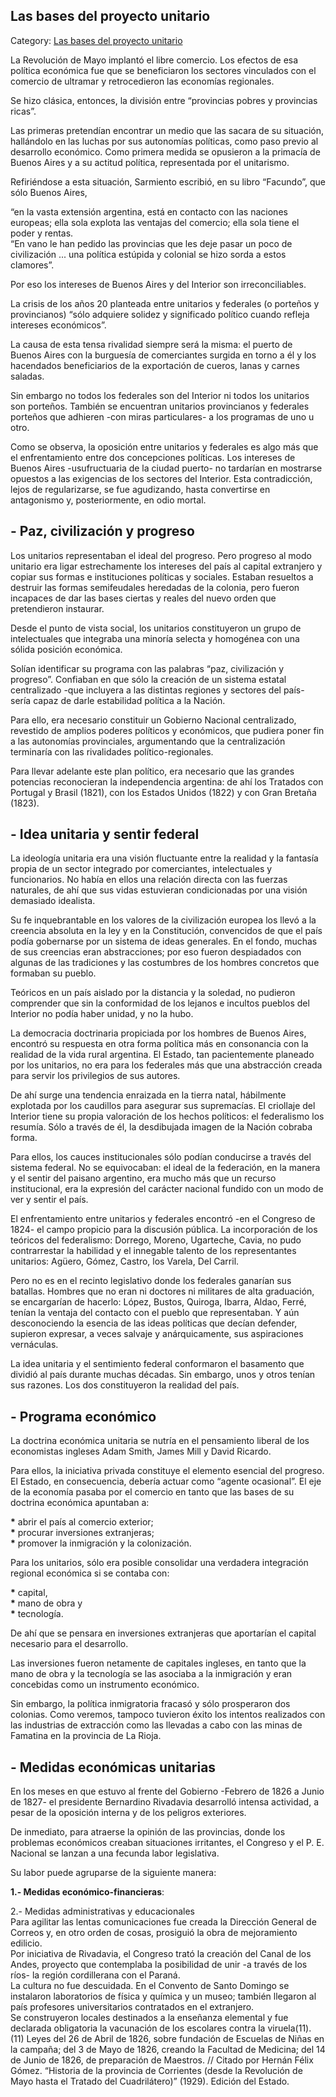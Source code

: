 ## Las bases del proyecto unitario

Category: [Las bases del proyecto unitario](http://descubrircorrientes.com.ar/2012/index.php/3749-historia-desde-1814-hasta-la-guerra-de-la-triple-alianza/de-fernandez-blanco-a-atienza-ordenamiento-estadual-1821-1837/bernardino-rivadavia-pesidente-solo-en-buenos-aires/las-bases-del-proyecto-unitario)

La Revolución de Mayo implantó el libre comercio. Los efectos de esa política económica fue que se beneficiaron los sectores vinculados con el comercio de ultramar y retrocedieron las economías regionales.

Se hizo clásica, entonces, la división entre “provincias pobres y provincias ricas”.

Las primeras pretendían encontrar un medio que las sacara de su situación, hallándolo en las luchas por sus autonomías políticas, como paso previo al desarrollo económico. Como primera medida se opusieron a la primacía de Buenos Aires y a su actitud política, representada por el unitarismo.

Refiriéndose a esta situación, Sarmiento escribió, en su libro “Facundo”, que sólo Buenos Aires,

“en la vasta extensión argentina, está en contacto con las naciones europeas; ella sola explota las ventajas del comercio; ella sola tiene el poder y rentas.  
“En vano le han pedido las provincias que les deje pasar un poco de civilización ... una política estúpida y colonial se hizo sorda a estos clamores”.

Por eso los intereses de Buenos Aires y del Interior son irreconciliables.

La crisis de los años 20 planteada entre unitarios y federales (o porteños y provincianos) “sólo adquiere solidez y significado político cuando refleja intereses económicos”.

La causa de esta tensa rivalidad siempre será la misma: el puerto de Buenos Aires con la burguesía de comerciantes surgida en torno a él y los hacendados beneficiarios de la exportación de cueros, lanas y carnes saladas.

Sin embargo no todos los federales son del Interior ni todos los unitarios son porteños. También se encuentran unitarios provincianos y federales porteños que adhieren -con miras particulares- a los programas de uno u otro.

Como se observa, la oposición entre unitarios y federales es algo más que el enfrentamiento entre dos concepciones políticas. Los intereses de Buenos Aires -usufructuaria de la ciudad puerto- no tardarían en mostrarse opuestos a las exigencias de los sectores del Interior. Esta contradicción, lejos de regularizarse, se fue agudizando, hasta convertirse en antagonismo y, posteriormente, en odio mortal.

## **\- Paz, civilización y progreso**

Los unitarios representaban el ideal del progreso. Pero progreso al modo unitario era ligar estrechamente los intereses del país al capital extranjero y copiar sus formas e instituciones políticas y sociales. Estaban resueltos a destruir las formas semifeudales heredadas de la colonia, pero fueron incapaces de dar las bases ciertas y reales del nuevo orden que pretendieron instaurar.

Desde el punto de vista social, los unitarios constituyeron un grupo de intelectuales que integraba una minoría selecta y homogénea con una sólida posición económica.

Solían identificar su programa con las palabras “paz, civilización y progreso”. Confiaban en que sólo la creación de un sistema estatal centralizado -que incluyera a las distintas regiones y sectores del país- sería capaz de darle estabilidad política a la Nación.

Para ello, era necesario constituir un Gobierno Nacional centralizado, revestido de amplios poderes políticos y económicos, que pudiera poner fin a las autonomías provinciales, argumentando que la centralización terminaría con las rivalidades político-regionales.

Para llevar adelante este plan político, era necesario que las grandes potencias reconocieran la independencia argentina: de ahí los Tratados con Portugal y Brasil (1821), con los Estados Unidos (1822) y con Gran Bretaña (1823).

## **\- Idea unitaria y sentir federal**

La ideología unitaria era una visión fluctuante entre la realidad y la fantasía propia de un sector integrado por comerciantes, intelectuales y funcionarios. No había en ellos una relación directa con las fuerzas naturales, de ahí que sus vidas estuvieran condicionadas por una visión demasiado idealista.

Su fe inquebrantable en los valores de la civilización europea los llevó a la creencia absoluta en la ley y en la Constitución, convencidos de que el país podía gobernarse por un sistema de ideas generales. En el fondo, muchas de sus creencias eran abstracciones; por eso fueron despiadados con algunas de las tradiciones y las costumbres de los hombres concretos que formaban su pueblo.

Teóricos en un país aislado por la distancia y la soledad, no pudieron comprender que sin la conformidad de los lejanos e incultos pueblos del Interior no podía haber unidad, y no la hubo.

La democracia doctrinaria propiciada por los hombres de Buenos Aires, encontró su respuesta en otra forma política más en consonancia con la realidad de la vida rural argentina. El Estado, tan pacientemente planeado por los unitarios, no era para los federales más que una abstracción creada para servir los privilegios de sus autores.

De ahí surge una tendencia enraizada en la tierra natal, hábilmente explotada por los caudillos para asegurar sus supremacías. El criollaje del Interior tiene su propia valoración de los hechos políticos: el federalismo los resumía. Sólo a través de él, la desdibujada imagen de la Nación cobraba forma.

Para ellos, los cauces institucionales sólo podían conducirse a través del sistema federal. No se equivocaban: el ideal de la federación, en la manera y el sentir del paisano argentino, era mucho más que un recurso institucional, era la expresión del carácter nacional fundido con un modo de ver y sentir el país.

El enfrentamiento entre unitarios y federales encontró -en el Congreso de 1824- el campo propicio para la discusión pública. La incorporación de los teóricos del federalismo: Dorrego, Moreno, Ugarteche, Cavia, no pudo contrarrestar la habilidad y el innegable talento de los representantes unitarios: Agüero, Gómez, Castro, los Varela, Del Carril.

Pero no es en el recinto legislativo donde los federales ganarían sus batallas. Hombres que no eran ni doctores ni militares de alta graduación, se encargarían de hacerlo: López, Bustos, Quiroga, Ibarra, Aldao, Ferré, tenían la ventaja del contacto con el pueblo que representaban. Y aún desconociendo la esencia de las ideas políticas que decían defender, supieron expresar, a veces salvaje y anárquicamente, sus aspiraciones vernáculas.

La idea unitaria y el sentimiento federal conformaron el basamento que dividió al país durante muchas décadas. Sin embargo, unos y otros tenían sus razones. Los dos constituyeron la realidad del país.

## **\- Programa económico**

La doctrina económica unitaria se nutría en el pensamiento liberal de los economistas ingleses Adam Smith, James Mill y David Ricardo.

Para ellos, la iniciativa privada constituye el elemento esencial del progreso. El Estado, en consecuencia, debería actuar como “agente ocasional”. El eje de la economía pasaba por el comercio en tanto que las bases de su doctrina económica apuntaban a:

**\*** abrir el país al comercio exterior;  
**\*** procurar inversiones extranjeras;  
**\*** promover la inmigración y la colonización.

Para los unitarios, sólo era posible consolidar una verdadera integración regional económica si se contaba con:

**\*** capital,  
**\*** mano de obra y  
**\*** tecnología.

De ahí que se pensara en inversiones extranjeras que aportarían el capital necesario para el desarrollo.

Las inversiones fueron netamente de capitales ingleses, en tanto que la mano de obra y la tecnología se las asociaba a la inmigración y eran concebidas como un instrumento económico.

Sin embargo, la política inmigratoria fracasó y sólo prosperaron dos colonias. Como veremos, tampoco tuvieron éxito los intentos realizados con las industrias de extracción como las llevadas a cabo con las minas de Famatina en la provincia de La Rioja.

## **\- Medidas económicas unitarias**

En los meses en que estuvo al frente del Gobierno -Febrero de 1826 a Junio de 1827- el presidente Bernardino Rivadavia desarrolló intensa actividad, a pesar de la oposición interna y de los peligros exteriores.

De inmediato, para atraerse la opinión de las provincias, donde los problemas económicos creaban situaciones irritantes, el Congreso y el P. E. Nacional se lanzan a una fecunda labor legislativa.

Su labor puede agruparse de la siguiente manera:

**1.- Medidas económico-financieras**:

2.- Medidas administrativas y educacionales  
Para agilitar las lentas comunicaciones fue creada la Dirección General de Correos y, en otro orden de cosas, prosiguió la obra de mejoramiento edilicio.  
Por iniciativa de Rivadavia, el Congreso trató la creación del Canal de los Andes, proyecto que contemplaba la posibilidad de unir -a través de los ríos- la región cordillerana con el Paraná.  
La cultura no fue descuidada. En el Convento de Santo Domingo se instalaron laboratorios de física y química y un museo; también llegaron al país profesores universitarios contratados en el extranjero.  
Se construyeron locales destinados a la enseñanza elemental y fue declarada obligatoria la vacunación de los escolares contra la viruela(11).  
(11) Leyes del 26 de Abril de 1826, sobre fundación de Escuelas de Niñas en la campaña; del 3 de Mayo de 1826, creando la Facultad de Medicina; del 14 de Junio de 1826, de preparación de Maestros. // Citado por Hernán Félix Gómez. “Historia de la provincia de Corrientes (desde la Revolución de Mayo hasta el Tratado del Cuadrilátero)” (1929). Edición del Estado.
